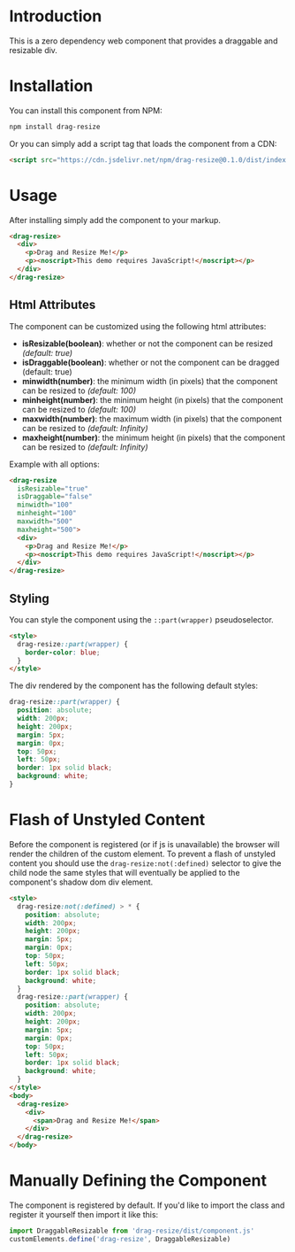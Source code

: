 # Introduction

This is a zero dependency web component that provides a draggable and resizable div.

# Installation

You can install this component from NPM:

```bash
npm install drag-resize
```

Or you can simply add a script tag that loads the component from a CDN:

```html
<script src="https://cdn.jsdelivr.net/npm/drag-resize@0.1.0/dist/index.js"></script>
```

# Usage

After installing simply add the component to your markup.

```html
<drag-resize>
  <div>
    <p>Drag and Resize Me!</p>
    <p><noscript>This demo requires JavaScript!</noscript></p>
  </div>
</drag-resize>
```

## Html Attributes

The component can be customized using the following html attributes:

- **isResizable(boolean)**: whether or not the component can be resized _(default: true)_
- **isDraggable(boolean)**: whether or not the component can be dragged (default: true)
- **minwidth(number)**: the minimum width (in pixels) that the component can be resized to _(default: 100)_
- **minheight(number)**: the minimum height (in pixels) that the component can be resized to _(default: 100)_
- **maxwidth(number)**: the maximum width (in pixels) that the component can be resized to _(default: Infinity)_
- **maxheight(number)**: the minimum height (in pixels) that the component can be resized to _(default: Infinity)_

Example with all options:

```html
<drag-resize
  isResizable="true"
  isDraggable="false"
  minwidth="100"
  minheight="100"
  maxwidth="500"
  maxheight="500">
  <div>
    <p>Drag and Resize Me!</p>
    <p><noscript>This demo requires JavaScript!</noscript></p>
  </div>
</drag-resize>
```

## Styling

You can style the component using the `::part(wrapper)` pseudoselector.

```html
<style>
  drag-resize::part(wrapper) {
    border-color: blue;
  }
</style>
```

The div rendered by the component has the following default styles:

```css
drag-resize::part(wrapper) {
  position: absolute;
  width: 200px;
  height: 200px;
  margin: 5px;
  margin: 0px;
  top: 50px;
  left: 50px;
  border: 1px solid black;
  background: white;
}
```

# Flash of Unstyled Content

Before the component is registered (or if js is unavailable) the browser will render the children of the custom element. To prevent a flash of unstyled content you should use the `drag-resize:not(:defined)` selector to give the child node the same styles that will eventually be applied to the component's shadow dom div element.

```html
<style>
  drag-resize:not(:defined) > * {
    position: absolute;
    width: 200px;
    height: 200px;
    margin: 5px;
    margin: 0px;
    top: 50px;
    left: 50px;
    border: 1px solid black;
    background: white;
  }
  drag-resize::part(wrapper) {
    position: absolute;
    width: 200px;
    height: 200px;
    margin: 5px;
    margin: 0px;
    top: 50px;
    left: 50px;
    border: 1px solid black;
    background: white;
  }
</style>
<body>
  <drag-resize>
    <div>
      <span>Drag and Resize Me!</span>
    </div>
  </drag-resize>
</body>
```

# Manually Defining the Component

The component is registered by default. If you'd like to import the class and register it yourself then import it like this:

```js
import DraggableResizable from 'drag-resize/dist/component.js'
customElements.define('drag-resize', DraggableResizable)
```
